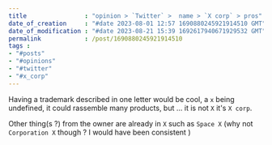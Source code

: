 ```yaml
---
title                : "opinion > `Twitter` >  name > `X corp` > pros"
date_of_creation     : "#date 2023-08-01 12:57 1690880245921914510 GMT"
date_of_modification : "#date 2023-08-21 15:39 1692617940671929532 GMT"
permalink            : /post/1690880245921914510
tags :
- "#posts"
- "#opinions"
- "#twitter"
- "#x_corp"
---
```


Having a trademark described in one letter would be cool, a `x` being undefined, it could rassemble many products, but ... it is not `X` it's `X corp`.

Other thing(s ?) from the owner are already in `X` such as `Space X` (why not  `Corporation X` though ? I would have been consistent )



